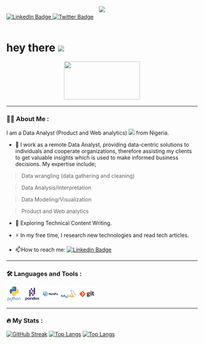 <div id="header" align="center">
<img src="https://media.giphy.com/media/M9gbBd9nbDrOTu1Mqx/giphy.gif" width="100"/>
</div>
<div id="badges">
  <a href="https://www.linkedin.com/in/elisha-archibong-6b1851220">
    <img src="https://img.shields.io/badge/LinkedIn-blue?style=for-the-badge&logo=linkedin&logoColor=white" alt="LinkedIn Badge"/>
  </a>
  <a href="https://twitter.com/Holuwa_IT/">
    <img src="https://img.shields.io/badge/Twitter-blue?style=for-the-badge&logo=twitter&logoColor=white" alt="Twitter Badge"/>
  </a>
</div>
<img src="https://komarev.com/ghpvc/?username=AElisha001&style=flat-square&color=blue" alt=""/>
<h1>
  hey there
  <img src="https://media.giphy.com/media/hvRJCLFzcasrR4ia7z/giphy.gif" width="30px"/>
</h1>
<div align="center">
  <img src="https://media.giphy.com/media/dWesBcTLavkZuG35MI/giphy.gif" width="200" height="100"/>
</div>


---


### :man_technologist: About Me :
I am a Data Analyst (Product and Web analytics)  <img src="https://media.giphy.com/media/WUlplcMpOCEmTGBtBW/giphy.gif" width="30"> from Nigeria.
- :telescope: I work as a remote Data Analyst, providing data-centric solutions to individuals and cooperate
organizations, therefore assisting my clients to get valuable insights which is used to make informed business decisions. My expertise include;

> Data wrangling (data gathering and cleaning)

> Data Analysis/Interpretation

> Data Modeling/Visualization

> Product and Web analytics

- :seedling: Exploring Technical Content Writing.

- :zap: In my free time, I research new technologies and read tech articles.

- :mailbox:How to reach me: [![Linkedin Badge](https://img.shields.io/badge/-Elisha-blue?style=flat&logo=Linkedin&logoColor=white)](https://www.linkedin.com/in/elisha-archibong-6b1851220)

---

### :hammer_and_wrench: Languages and Tools :

<div>
  <img src="https://github.com/devicons/devicon/blob/master/icons/python/python-original-wordmark.svg" title="Python" alt="Python" width="40" height="40"/>&nbsp;
  <img src="https://github.com/devicons/devicon/blob/master/icons/pandas/pandas-original-wordmark.svg" title="Pandas" alt="Pandas" width="40" height="40"/>&nbsp;
  <img src="https://github.com/devicons/devicon/blob/master/icons/numpy/numpy-original-wordmark.svg" title="Numpy" alt="Numpy" width="40" height="40"/>&nbsp;
  <img src="https://github.com/devicons/devicon/blob/master/icons/mysql/mysql-original-wordmark.svg" title="MySQL" alt="MySQL" width="40" height="40"/>&nbsp;
  <img src="https://github.com/devicons/devicon/blob/master/icons/git/git-original-wordmark.svg" title="Git" alt="Git" width="40" height="40"/>&nbsp;
</div>

---

### :fire: My Stats :
[![GitHub Streak](http://github-readme-streak-stats.herokuapp.com?user=AElisha001&theme=dark&background=000000)](https://git.io/streak-stats)
[![Top Langs](https://github-readme-stats.vercel.app/api/top-langs/?username=AElisha001)](https://github.com/anuraghazra/github-readme-stats)
[![Top Langs](https://github-readme-stats.vercel.app/api/top-langs/?username=AElisha001&layout=compact&theme=vision-friendly-dark)](https://github.com/anuraghazra/github-readme-stats)
